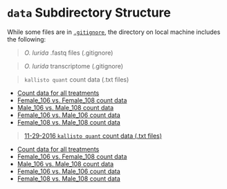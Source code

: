 # `data` Subdirectory Structure
While some files are in [`.gitignore`](https://github.com/yaaminiv/yaaminiv-fish546-2016/blob/master/.gitignore), the directory on local machine includes the following:

> *O. lurida* .fastq files (.gitignore)

> *O. lurida* transcriptome (.gitignore)

> `kallisto quant` count data (.txt files)

- [Count data for all treatments](https://raw.githubusercontent.com/yaaminiv/yaaminiv-fish546-2016/master/data/2016-11-16-oly-gonad-oa-count-data.txt)
- [Female_106 vs. Female_108 count data](https://raw.githubusercontent.com/yaaminiv/yaaminiv-fish546-2016/master/data/2016-11-16-oly-gonad-oa-count-data-female106-female108.txt)
- [Male_106 vs. Male_108 count data](https://raw.githubusercontent.com/yaaminiv/yaaminiv-fish546-2016/master/data/2016-11-16-oly-gonad-oa-count-data-male106-male108.txt)
- [Female_106 vs. Male_106 count data](https://raw.githubusercontent.com/yaaminiv/yaaminiv-fish546-2016/master/data/2016-11-16-oly-gonad-oa-count-data-female106-male106.txt)
- [Female_108 vs. Male_108 count data](https://raw.githubusercontent.com/yaaminiv/yaaminiv-fish546-2016/master/data/2016-11-16-oly-gonad-oa-count-data-female108-male108.txt)

> [11-29-2016 `kallisto quant` count data (.txt files)](https://github.com/yaaminiv/yaaminiv-fish546-2016/tree/master/data/2016-11-29-count-data)

- [Count data for all treatments](https://raw.githubusercontent.com/yaaminiv/yaaminiv-fish546-2016/master/data/2016-11-29-count-data/2016-11-29-oly-gonad-oa-count-data.txt)
- [Female_106 vs. Female_108 count data](https://raw.githubusercontent.com/yaaminiv/yaaminiv-fish546-2016/master/data/2016-11-29-count-data/2016-11-29-oly-gonad-oa-count-data-female106-female108.txt)
- [Male_106 vs. Male_108 count data](https://raw.githubusercontent.com/yaaminiv/yaaminiv-fish546-2016/master/data/2016-11-29-count-data/2016-11-29-oly-gonad-oa-count-data-male106-male108.txt)
- [Female_106 vs. Male_106 count data](https://raw.githubusercontent.com/yaaminiv/yaaminiv-fish546-2016/master/data/2016-11-29-count-data/2016-11-29-oly-gonad-oa-count-data-female106-male106.txt)
- [Female_108 vs. Male_108 count data](https://raw.githubusercontent.com/yaaminiv/yaaminiv-fish546-2016/master/data/2016-11-29-count-data/2016-11-29-oly-gonad-oa-count-data-female108-male108.txt)
